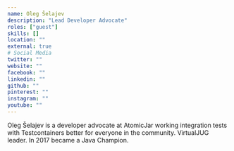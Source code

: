 ```yaml
---
name: Oleg Šelajev
description: "Lead Developer Advocate"
roles: ["guest"]
skills: []
location: ""
external: true
# Social Media
twitter: ""
website: ""
facebook: ""
linkedin: ""
github: ""
pinterest: ""
instagram: ""
youtube: ""
---
```


Oleg Šelajev is a developer advocate at AtomicJar working integration tests with Testcontainers better for everyone in the community. VirtualJUG leader. In 2017 became a Java Champion.